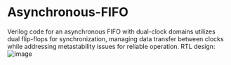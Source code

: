 # Asynchronous-FIFO
 

Verilog code for an asynchronous FIFO with dual-clock domains utilizes dual flip-flops for synchronization, managing data transfer between clocks while addressing metastability issues for reliable operation.
RTL design:
![image](https://github.com/user-attachments/assets/b61268d4-3fc8-4d26-836f-58ce154fa992)
